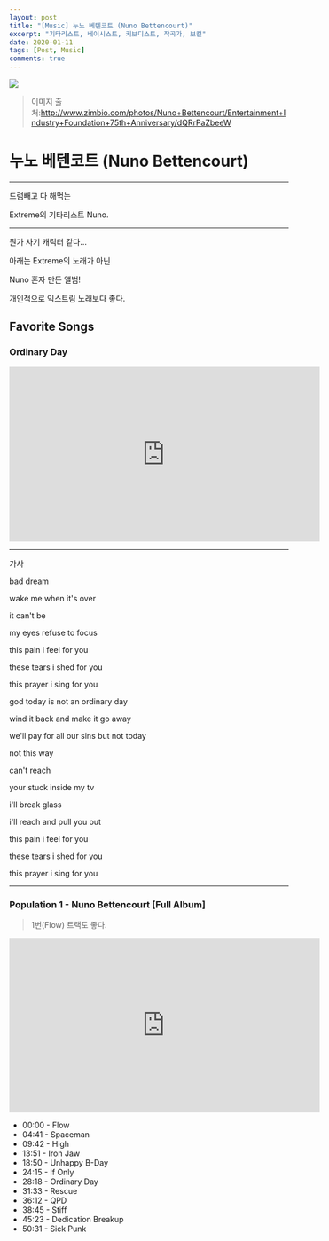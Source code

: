 ```yaml
---
layout: post
title: "[Music] 누노 베텐코트 (Nuno Bettencourt)"
excerpt: "기타리스트, 베이시스트, 키보디스트, 작곡가, 보컬"
date: 2020-01-11
tags: [Post, Music]
comments: true
---
```


![](http://www3.pictures.zimbio.com/gi/Nuno+Bettencourt+Entertainment+Industry+Foundation+dQRrPaZbeeWl.jpg)

> 이미지 출처:http://www.zimbio.com/photos/Nuno+Bettencourt/Entertainment+Industry+Foundation+75th+Anniversary/dQRrPaZbeeW

# 누노 베텐코트 (Nuno Bettencourt)

---

드럼빼고 다 해먹는 

Extreme의 기타리스트 Nuno.

---

뭔가 사기 캐릭터 같다...

아래는 Extreme의 노래가 아닌

Nuno 혼자 만든 앨범!

개인적으로 익스트림 노래보다 좋다.


## Favorite Songs

### Ordinary Day

<iframe width="560" height="315" src="https://www.youtube.com/embed/XlojV4jUXtA" frameborder="0" allowfullscreen></iframe>

---

가사

bad dream

wake me when it's over

it can't be

my eyes refuse to focus

this pain i feel for you

these tears i shed for you

this prayer i sing for you

god today is not an ordinary day

wind it back and make it go away

we'll pay for all our sins but not today

not this way

can't reach

your stuck inside my tv

i'll break glass

i'll reach and pull you out

this pain i feel for you

these tears i shed for you

this prayer i sing for you

---

### Population 1 - Nuno Bettencourt [Full Album]

> 1번(Flow) 트랙도 좋다.

<iframe width="560" height="315" src="https://www.youtube.com/embed/BMrBXM4Qmck" frameborder="0" allowfullscreen></iframe>

- 00:00 - Flow
- 04:41 - Spaceman
- 09:42 - High
- 13:51 - Iron Jaw 
- 18:50 - Unhappy B-Day
- 24:15 - If Only
- 28:18 - Ordinary Day
- 31:33 - Rescue
- 36:12 - QPD
- 38:45 - Stiff
- 45:23 - Dedication Breakup
- 50:31 - Sick Punk